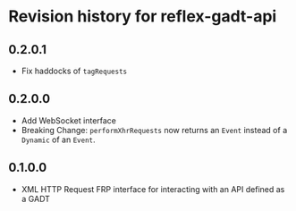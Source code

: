 # Revision history for reflex-gadt-api

## 0.2.0.1

* Fix haddocks of `tagRequests`

## 0.2.0.0

* Add WebSocket interface
* Breaking Change: `performXhrRequests` now returns an `Event` instead of a `Dynamic` of an `Event`.

## 0.1.0.0

* XML HTTP Request FRP interface for interacting with an API defined as a GADT

